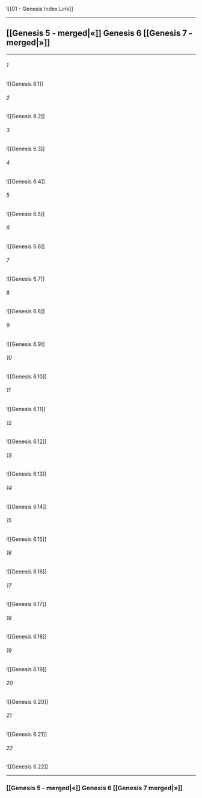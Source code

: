 ![[01 - Genesis Index Link]]

---
##  [[Genesis 5 - merged|«]] Genesis 6 [[Genesis 7 - merged|»]]

---

###### 1
![[Genesis 6.1]] 

###### 2
![[Genesis 6.2]] 

###### 3
![[Genesis 6.3]] 

###### 4
![[Genesis 6.4]]

###### 5 
![[Genesis 6.5]] 

###### 6
![[Genesis 6.6]] 

###### 7
![[Genesis 6.7]] 

###### 8
![[Genesis 6.8]] 

###### 9
![[Genesis 6.9]] 

###### 10
![[Genesis 6.10]] 

###### 11
![[Genesis 6.11]] 

###### 12
![[Genesis 6.12]]

###### 13
![[Genesis 6.13]] 

###### 14
![[Genesis 6.14]] 

###### 15
![[Genesis 6.15]]

###### 16
![[Genesis 6.16]] 

###### 17
![[Genesis 6.17]]

###### 18
![[Genesis 6.18]] 

###### 19
![[Genesis 6.19]] 

###### 20
![[Genesis 6.20]]

###### 21
![[Genesis 6.21]] 

###### 22
![[Genesis 6.22]] 


---
###  [[Genesis 5 - merged|«]] Genesis 6 [[Genesis 7 merged|»]]